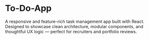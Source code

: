# To-Do-App
A responsive and feature-rich task management app built with React. Designed to showcase clean architecture, modular components, and thoughtful UX logic — perfect for recruiters and portfolio reviews.

